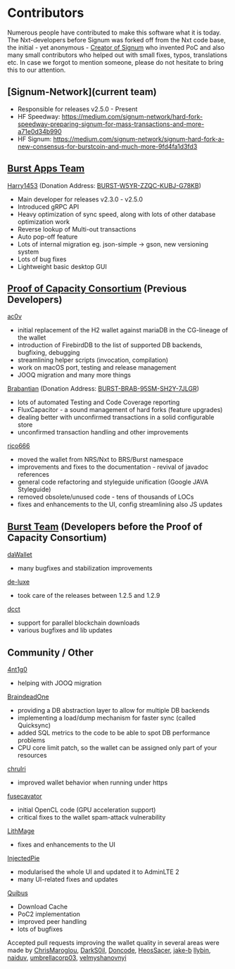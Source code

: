 # Contributors

Numerous people have contributed to make this software what it is today. The Nxt-developers before Signum was forked off from the Nxt code base, the initial - yet anonymous - [Creator of Signum](https://github.com/BurstProject) who invented PoC and also many small contributors who helped out with small fixes, typos, translations etc. In case we forgot to mention someone, please do not hesitate to bring this to our attention.

## [Signum-Network](current team)

* Responsible for releases v2.5.0 - Present
* HF Speedway: https://medium.com/signum-network/hard-fork-speedway-preparing-signum-for-mass-transactions-and-more-a71e0d34b990
* HF Signum: https://medium.com/signum-network/signum-hard-fork-a-new-consensus-for-burstcoin-and-much-more-9fd4fa1d3fd3


## [Burst Apps Team](https://github.com/burst-apps-team)

[Harry1453](https://github.com/harry1453) (Donation Address: [BURST-W5YR-ZZQC-KUBJ-G78KB](https://explore.burstcoin.network/?action=account&account=16484518239061020631))
* Main developer for releases v2.3.0 - v2.5.0
* Introduced gRPC API
* Heavy optimization of sync speed, along with lots of other database optimization work
* Reverse lookup of Multi-out transactions
* Auto pop-off feature
* Lots of internal migration eg. json-simple -> gson, new versioning system
* Lots of bug fixes
* Lightweight basic desktop GUI

## [Proof of Capacity Consortium](https://github.com/poc-consortium) (Previous Developers)

[ac0v](https://github.com/ac0v)
* initial replacement of the H2 wallet against mariaDB in the CG-lineage of the wallet
* introduction of FirebirdDB to the list of supported DB backends, bugfixing, debugging
* streamlining helper scripts (invocation, compilation)
* work on macOS port, testing and release management
* JOOQ migration and many more things

[Brabantian](https://github.com/Brabantian) (Donation Address: [BURST-BRAB-95SM-SH2Y-7JLGR](https://explore.burstcoin.network/?action=account&account=6609683608614788361))
* lots of automated Testing and Code Coverage reporting
* FluxCapacitor - a sound management of hard forks (feature upgrades)
* dealing better with unconfirmed transactions in a solid configurable store
* unconfirmed transaction handling and other improvements

[rico666](https://github.com/rico666)
* moved the wallet from NRS/Nxt to BRS/Burst namespace
* improvements and fixes to the documentation - revival of javadoc references
* general code refactoring and styleguide unification (Google JAVA Styleguide)
* removed obsolete/unused code - tens of thousands of LOCs
* fixes and enhancements to the UI, config streamlining also JS updates

## [Burst Team](https://github.com/burst-team) (Developers before the Proof of Capacity Consortium)

[daWallet](https://github.com/daWallet)
* many bugfixes and stabilization improvements

[de-luxe](https://github.com/de-luxe) 
* took care of the releases between 1.2.5 and 1.2.9

[dcct](https://github.com/dcct)
* support for parallel blockchain downloads
* various bugfixes and lib updates

## Community / Other
 
[4nt1g0](https://github.com/4nt1g0)
* helping with JOOQ migration

[BraindeadOne](https://github.com/BraindeadOne)
* providing a DB abstraction layer to allow for multiple DB backends
* implementing a load/dump mechanism for faster sync (called Quicksync)
* added SQL metrics to the code to be able to spot DB performance problems
* CPU core limit patch, so the wallet can be assigned only part of your resources

[chrulri](https://github.com/chrulri)
* improved wallet behavior when running under https

[fusecavator](https://github.com/fusecavator)
* initial OpenCL code (GPU acceleration support)
* critical fixes to the wallet spam-attack vulnerability

[LithMage](https://github.com/LithMage)
* fixes and enhancements to the UI

[InjectedPie](https://github.com/InjectedPie)
* modularised the whole UI and updated it to AdminLTE 2
* many UI-related fixes and updates

[Quibus](https://github.com/Quibus)
* Download Cache
* PoC2 implementation
* improved peer handling
* lots of bugfixes

Accepted pull requests improving the wallet quality in several areas
were made by [ChrisMaroglou](https://github.com/ChrisMaroglou), [DarkS0il](https://github.com/DarkS0il), [Doncode](https://github.com/Doncode), [HeosSacer](https://github.com/HeosSacer), [jake-b](https://github.com/jake-b) [llybin](https://github.com/llybin), [naiduv](https://github.com/naiduv), [umbrellacorp03](https://github.com/umbrellacorp03), [velmyshanovnyi](https://github.com/velmyshanovnyi)

